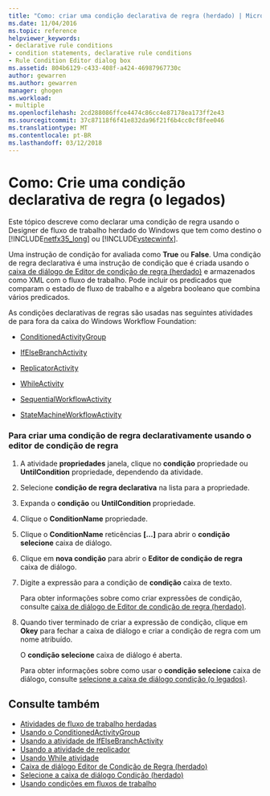 ```yaml
---
title: "Como: criar uma condição declarativa de regra (herdado) | Microsoft Docs"
ms.date: 11/04/2016
ms.topic: reference
helpviewer_keywords:
- declarative rule conditions
- condition statements, declarative rule conditions
- Rule Condition Editor dialog box
ms.assetid: 804b6129-c433-408f-a424-46987967730c
author: gewarren
ms.author: gewarren
manager: ghogen
ms.workload:
- multiple
ms.openlocfilehash: 2cd288086ffce4474c86cc4e87178ea173ff2e43
ms.sourcegitcommit: 37c87118f6f41e832da96f21f6b4cc0cf8fee046
ms.translationtype: MT
ms.contentlocale: pt-BR
ms.lasthandoff: 03/12/2018
---
```

# <a name="how-to-create-a-declarative-rule-condition-legacy"></a>Como: Crie uma condição declarativa de regra (o legados)
Este tópico descreve como declarar uma condição de regra usando o Designer de fluxo de trabalho herdado do Windows que tem como destino o [!INCLUDE[netfx35_long](../workflow-designer/includes/netfx35_long_md.md)] ou [!INCLUDE[vstecwinfx](../workflow-designer/includes/vstecwinfx_md.md)].

 Uma instrução de condição for avaliada como **True** ou **False**. Uma condição de regra declarativa é uma instrução de condição que é criada usando o [caixa de diálogo de Editor de condição de regra (herdado)](../workflow-designer/rule-condition-editor-dialog-box-legacy.md) e armazenados como XML com o fluxo de trabalho. Pode incluir os predicados que comparam o estado de fluxo de trabalho e a algebra booleano que combina vários predicados.

 As condições declarativas de regras são usadas nas seguintes atividades de para fora da caixa do Windows Workflow Foundation:

-   [ConditionedActivityGroup](http://go.microsoft.com/fwlink?LinkID=65017)

-   [IfElseBranchActivity](http://go.microsoft.com/fwlink?LinkID=65034)

-   [ReplicatorActivity](http://go.microsoft.com/fwlink?LinkID=65039)

-   [WhileActivity](http://go.microsoft.com/fwlink?LinkID=65049)

-   [SequentialWorkflowActivity](http://go.microsoft.com/fwlink?LinkID=65040)

-   [StateMachineWorkflowActivity](http://go.microsoft.com/fwlink?LinkID=65045)

### <a name="to-create-a-declarative-rule-condition-using-the-rule-condition-editor"></a>Para criar uma condição de regra declarativamente usando o editor de condição de regra

1.  A atividade **propriedades** janela, clique no **condição** propriedade ou **UntilCondition** propriedade, dependendo da atividade.

2.  Selecione **condição de regra declarativa** na lista para a propriedade.

3.  Expanda o **condição** ou **UntilCondition** propriedade.

4.  Clique o **ConditionName** propriedade.

5.  Clique o **ConditionName** reticências **[...]**  para abrir o **condição selecione** caixa de diálogo.

6.  Clique em **nova condição** para abrir o **Editor de condição de regra** caixa de diálogo.

7.  Digite a expressão para a condição de **condição** caixa de texto.

     Para obter informações sobre como criar expressões de condição, consulte [caixa de diálogo de Editor de condição de regra (herdado)](../workflow-designer/rule-condition-editor-dialog-box-legacy.md).

8.  Quando tiver terminado de criar a expressão de condição, clique em **Okey** para fechar a caixa de diálogo e criar a condição de regra com um nome atribuído.

     O **condição selecione** caixa de diálogo é aberta.

     Para obter informações sobre como usar o **condição selecione** caixa de diálogo, consulte [selecione a caixa de diálogo condição (o legados)](../workflow-designer/select-condition-dialog-box-legacy.md).

## <a name="see-also"></a>Consulte também

- [Atividades de fluxo de trabalho herdadas](../workflow-designer/legacy-workflow-activities.md)
- [Usando o ConditionedActivityGroup](http://go.microsoft.com/fwlink?LinkID=65066)
- [Usando a atividade de IfElseBranchActivity](http://go.microsoft.com/fwlink?LinkID=65075)
- [Usando a atividade de replicador](http://go.microsoft.com/fwlink?LinkID=65080)
- [Usando While atividade](http://go.microsoft.com/fwlink?LinkID=65091)
- [Caixa de diálogo Editor de Condição de Regra (herdado)](../workflow-designer/rule-condition-editor-dialog-box-legacy.md)
- [Selecione a caixa de diálogo Condição (herdado)](../workflow-designer/select-condition-dialog-box-legacy.md)
- [Usando condições em fluxos de trabalho](http://go.microsoft.com/fwlink?LinkID=65009)